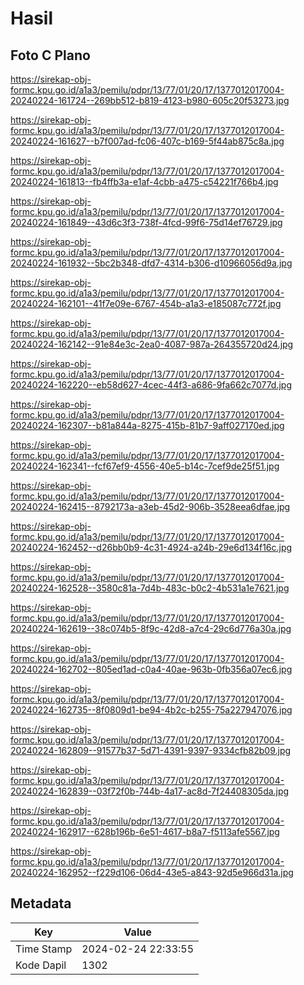 # Hasil

## Foto C Plano

https://sirekap-obj-formc.kpu.go.id/a1a3/pemilu/pdpr/13/77/01/20/17/1377012017004-20240224-161724--269bb512-b819-4123-b980-605c20f53273.jpg

https://sirekap-obj-formc.kpu.go.id/a1a3/pemilu/pdpr/13/77/01/20/17/1377012017004-20240224-161627--b7f007ad-fc06-407c-b169-5f44ab875c8a.jpg

https://sirekap-obj-formc.kpu.go.id/a1a3/pemilu/pdpr/13/77/01/20/17/1377012017004-20240224-161813--fb4ffb3a-e1af-4cbb-a475-c54221f766b4.jpg

https://sirekap-obj-formc.kpu.go.id/a1a3/pemilu/pdpr/13/77/01/20/17/1377012017004-20240224-161849--43d6c3f3-738f-4fcd-99f6-75d14ef76729.jpg

https://sirekap-obj-formc.kpu.go.id/a1a3/pemilu/pdpr/13/77/01/20/17/1377012017004-20240224-161932--5bc2b348-dfd7-4314-b306-d10966056d9a.jpg

https://sirekap-obj-formc.kpu.go.id/a1a3/pemilu/pdpr/13/77/01/20/17/1377012017004-20240224-162101--41f7e09e-6767-454b-a1a3-e185087c772f.jpg

https://sirekap-obj-formc.kpu.go.id/a1a3/pemilu/pdpr/13/77/01/20/17/1377012017004-20240224-162142--91e84e3c-2ea0-4087-987a-264355720d24.jpg

https://sirekap-obj-formc.kpu.go.id/a1a3/pemilu/pdpr/13/77/01/20/17/1377012017004-20240224-162220--eb58d627-4cec-44f3-a686-9fa662c7077d.jpg

https://sirekap-obj-formc.kpu.go.id/a1a3/pemilu/pdpr/13/77/01/20/17/1377012017004-20240224-162307--b81a844a-8275-415b-81b7-9aff027170ed.jpg

https://sirekap-obj-formc.kpu.go.id/a1a3/pemilu/pdpr/13/77/01/20/17/1377012017004-20240224-162341--fcf67ef9-4556-40e5-b14c-7cef9de25f51.jpg

https://sirekap-obj-formc.kpu.go.id/a1a3/pemilu/pdpr/13/77/01/20/17/1377012017004-20240224-162415--8792173a-a3eb-45d2-906b-3528eea6dfae.jpg

https://sirekap-obj-formc.kpu.go.id/a1a3/pemilu/pdpr/13/77/01/20/17/1377012017004-20240224-162452--d26bb0b9-4c31-4924-a24b-29e6d134f16c.jpg

https://sirekap-obj-formc.kpu.go.id/a1a3/pemilu/pdpr/13/77/01/20/17/1377012017004-20240224-162528--3580c81a-7d4b-483c-b0c2-4b531a1e7621.jpg

https://sirekap-obj-formc.kpu.go.id/a1a3/pemilu/pdpr/13/77/01/20/17/1377012017004-20240224-162619--38c074b5-8f9c-42d8-a7c4-29c6d776a30a.jpg

https://sirekap-obj-formc.kpu.go.id/a1a3/pemilu/pdpr/13/77/01/20/17/1377012017004-20240224-162702--805ed1ad-c0a4-40ae-963b-0fb356a07ec6.jpg

https://sirekap-obj-formc.kpu.go.id/a1a3/pemilu/pdpr/13/77/01/20/17/1377012017004-20240224-162735--8f0809d1-be94-4b2c-b255-75a227947076.jpg

https://sirekap-obj-formc.kpu.go.id/a1a3/pemilu/pdpr/13/77/01/20/17/1377012017004-20240224-162809--91577b37-5d71-4391-9397-9334cfb82b09.jpg

https://sirekap-obj-formc.kpu.go.id/a1a3/pemilu/pdpr/13/77/01/20/17/1377012017004-20240224-162839--03f72f0b-744b-4a17-ac8d-7f24408305da.jpg

https://sirekap-obj-formc.kpu.go.id/a1a3/pemilu/pdpr/13/77/01/20/17/1377012017004-20240224-162917--628b196b-6e51-4617-b8a7-f5113afe5567.jpg

https://sirekap-obj-formc.kpu.go.id/a1a3/pemilu/pdpr/13/77/01/20/17/1377012017004-20240224-162952--f229d106-06d4-43e5-a843-92d5e966d31a.jpg


## Metadata

| Key        | Value               |
| ---------- | ------------------- |
| Time Stamp | 2024-02-24 22:33:55 |
| Kode Dapil | 1302                |



